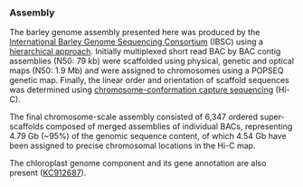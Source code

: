 ### Assembly

The barley genome assembly presented here was produced by the
[International Barley Genome Sequencing
Consortium](http://barleygenome.org/ "IBSC homepage") (IBSC) using a
[hierarchical approach](http://europepmc.org/abstract/MED/28447635).
Initially multiplexed short read BAC by BAC contig assemblies (N50: 79
kb) were scaffolded using physical, genetic and optical maps (N50: 1.9
Mb) and were assigned to chromosomes using a POPSEQ genetic map.
Finally, the linear order and orientation of scaffold sequences was
determined using [chromosome-conformation capture
sequencing](http://wikipedia.org/wiki/Chromosome_conformation_capture "From Wikipedia")
(Hi-C).

The final chromosome-scale assembly consisted of 6,347 ordered
super-scaffolds composed of merged assemblies of individual BACs,
representing 4.79 Gb (\~95%) of the genomic sequence content, of which
4.54 Gb have been assigned to precise chromosomal locations in the Hi-C
map.

The chloroplast genome component and its gene annotation are also
present
([KC912687](http://www.ebi.ac.uk/ena/data/view/JQ754651 "Aegilops tauschii chloroplast, complete genome in the European Nucleotide Archive")).
